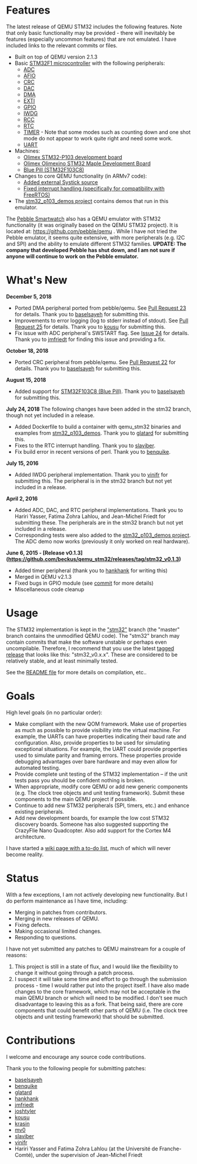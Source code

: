 # Features

The latest release of QEMU STM32 includes the following features.  Note that only basic functionality may be provided - there will inevitably be features (especially uncommon features) that are not emulated.  I have included links to the relevant commits or files.
* Built on top of QEMU version 2.1.3
* Basic [STM32F1 microcontroller](https://github.com/beckus/qemu_stm32/blob/stm32/hw/arm/stm32.c) with the following peripherals:
  * [ADC](https://github.com/beckus/qemu_stm32/blob/stm32/hw/arm/stm32_adc.c)
  * [AFIO](https://github.com/beckus/qemu_stm32/blob/stm32/hw/gpio/stm32_afio.c)
  * [CRC](https://github.com/beckus/qemu_stm32/blob/stm32/hw/arm/stm32_crc.c)
  * [DAC](https://github.com/beckus/qemu_stm32/blob/stm32/hw/arm/stm32_dac.c)
  * [DMA](https://github.com/beckus/qemu_stm32/blob/stm32/hw/arm/stm32_dma.c)
  * [EXTI](https://github.com/beckus/qemu_stm32/blob/stm32/hw/gpio/stm32_exti.c)
  * [GPIO](https://github.com/beckus/qemu_stm32/blob/stm32/hw/gpio/stm32_gpio.c)
  * [IWDG](https://github.com/beckus/qemu_stm32/blob/stm32/hw/arm/stm32_iwdg.c)
  * [RCC](https://github.com/beckus/qemu_stm32/blob/stm32/hw/arm/stm32_rcc.c)
  * [RTC](https://github.com/beckus/qemu_stm32/blob/stm32/hw/timer/stm32_rtc.c)
  * [TIMER](https://github.com/beckus/qemu_stm32/blob/stm32/hw/timer/stm32_timer.c) - 
    Note that some modes such as counting down and one shot mode do not appear to work quite right and need some work.
  * [UART](https://github.com/beckus/qemu_stm32/blob/stm32/hw/char/stm32_uart.c)
* Machines:
  * [Olimex STM32-P103 development board](https://github.com/beckus/qemu_stm32/blob/stm32/hw/arm/stm32_p103.c)
  * [Olimex Olimexino STM32 Maple Development Board](https://github.com/beckus/qemu_stm32/blob/stm32/hw/arm/stm32_maple.c)
  * [Blue Pill (STM32F103C8)](https://github.com/beckus/qemu_stm32/blob/stm32/hw/arm/stm32_f103c8.c)
* Changes to core QEMU functionality (in ARMv7 code):
  * [Added external Systick source](https://github.com/beckus/qemu_stm32/commit/3ff4c22bb0d5f73e7bdbb825a38027d12420fe4e)
  * [Fixed interrupt handling (specifically for compatibility with FreeRTOS)](https://github.com/beckus/qemu_stm32/commit/88a7608eba13ac882259341ca043c492f7be181c)
* The [stm32_p103_demos project](https://github.com/beckus/stm32_p103_demos) contains demos that run in this emulator.

The [Pebble Smartwatch](https://www.pebble.com/) also has a QEMU emulator with STM32 functionality (it was originally based on the QEMU STM32 project).  It is located at: https://github.com/pebble/qemu .  While I have not tried the Pebble emulator, it seems quite extensive, with more peripherals (e.g. I2C and SPI) and the ability to emulate different STM32 families. **UPDATE: The company that developed Pebble has shut down, and I am not sure if anyone will continue to work on the Pebble emulator.**


# What's New

**December 5, 2018**
- Ported DMA peripheral ported from pebble/qemu. See [Pull Request 23](https://github.com/beckus/qemu_stm32/pull/23) for details. Thank you to [baselsayeh](https://github.com/baselsayeh) for submitting this.
- Improvements to error logging (log to stderr instead of stdout). See [Pull Request 25](https://github.com/beckus/qemu_stm32/pull/25) for details. Thank you to [kousu](https://github.com/kousu) for submitting this.
- Fix issue with ADC peripheral's SWSTART flag. See [Issue 24](https://github.com/beckus/qemu_stm32/issues/24) for details. Thank you to [jmfriedt](https://github.com/jmfriedt) for finding this issue and providing a fix.

**October 18, 2018**
- Ported CRC peripheral from pebble/qemu. See [Pull Request 22](https://github.com/beckus/qemu_stm32/pull/22) for details. Thank you to [baselsayeh](https://github.com/baselsayeh) for submitting this.

**August 15, 2018**
- Added support for [STM32F103C8 (Blue Pill)](https://wiki.stm32duino.com/index.php?title=Blue_Pill).  Thank you to [baselsayeh](https://github.com/baselsayeh) for submitting this.

**July 24, 2018**
The following changes have been added in the stm32 branch, though not yet included in a release.
- Added Dockerfile to build a container with qemu_stm32 binaries and examples from [stm32_p103_demos](https://github.com/beckus/stm32_p103_demos).  Thank you to [glatard](https://github.com/glatard) for submitting this.
- Fixes to the RTC interrupt handling.  Thank you to [slaviber](https://github.com/slaviber).
- Fix build error in recent versions of perl.  Thank you to [benquike](https://github.com/benquike).

**July 15, 2016**
- Added IWDG peripheral implementation.  Thank you to [vinifr](https://github.com/vinifr) for submitting this.  The peripheral is in the stm32 branch but not yet included in a release.

**April 2, 2016**
- Added ADC, DAC, and RTC peripheral implementations.  Thank you to Hariri Yasser, Fatima Zohra Lahlou, and Jean-Michel Friedt for submitting these.  The peripherals are in the stm32 branch but not yet included in a release.
- Corresponding tests were also added to the [stm32_p103_demos project](https://github.com/beckus/stm32_p103_demos).  The ADC demo now works (previously it only worked on real hardware).

**June 6, 2015 - [Release v0.1.3] (https://github.com/beckus/qemu_stm32/releases/tag/stm32_v0.1.3)**
- Added timer peripheral (thank you to [hankhank](https://github.com/hankhank) for writing this)
- Merged in QEMU v2.1.3
- Fixed bugs in GPIO module (see [commit](https://github.com/beckus/qemu_stm32/commit/3e846fc6272ea226cd3fa5bd255a71e30be0e9b5) for more details)
- Miscellaneous code cleanup

# Usage
The STM32 implementation is kept in the ["stm32"](https://github.com/beckus/qemu_stm32/tree/stm32) branch (the "master" branch contains the unmodified QEMU code).
The "stm32" branch may contain commits that make the software unstable or perhaps even uncompilable.
Therefore, I recommend that you use the latest [tagged release](https://github.com/beckus/qemu_stm32/releases) that looks like this: "stm32_v0.x.x".
These are considered to be relatively stable, and at least minimally tested.

See the [README file](https://github.com/beckus/qemu_stm32/blob/stm32/README) for more details on compilation, etc..

# Goals
High level goals (in no particular order):
* Make compliant with the new QOM framework.  Make use of properties as much as possible to provide visibility into the virtual machine.  For example, the UARTs can have properties indicating their baud rate and configuration.  Also, provide properties to be used for simulating exceptional situations.  For example, the UART could provide properties used to simulate parity and framing errors.  These properties provide debugging advantages over bare hardware and may even allow for automated testing.
* Provide complete unit testing of the STM32 implementation – if the unit tests pass you should be confident nothing is broken.
* When appropriate, modify core QEMU or add new generic components (e.g. The clock tree objects and unit testing framework).  Submit these components to the main QEMU project if possible.
* Continue to add new STM32 peripherals (SPI, timers, etc.) and enhance existing peripherals.
* Add new development boards, for example the low cost STM32 discovery boards.  Someone has also suggested supporting the CrazyFlie Nano Quadcopter.  Also add support for the Cortex M4 architecture.

I have started a [wiki page with a to-do list](https://github.com/beckus/qemu_stm32/wiki/To-Do), much of which will never become reality.

# Status
With a few exceptions, I am not actively developing new functionality.  But I do perform maintenance as I have time, including:
* Merging in patches from contributors.
* Merging in new releases of QEMU.
* Fixing defects.
* Making occasional limited changes.
* Responding to questions.

I have not yet submitted any patches to QEMU mainstream for a couple of reasons:

1. This project is still in a state of flux, and I would like the flexibility to change it without going through a patch process.
2. I suspect it will take some time and effort to go through the submission process - time I would rather put into the project itself.  I have also made changes to the core framework, which may not be acceptable in the main QEMU branch or which will need to be modified.  I don't see much disadvantage to leaving this as a fork.  That being said, there are core components that could benefit other parts of QEMU (i.e. The clock tree objects and unit testing framework) that should be submitted.

# Contributions
I welcome and encourage any source code contributions.

Thank you to the following people for submitting patches:
* [baselsayeh](https://github.com/baselsayeh)
* [benquike](https://github.com/benquike)
* [glatard](https://github.com/glatard)
* [hankhank](https://github.com/hankhank)
* [jmfriedt](https://github.com/jmfriedt)
* [joshtyler](https://github.com/joshtyler)
* [kousu](https://github.com/kousu)
* [krasin](https://github.com/krasin)
* [mv0](https://github.com/mv0)
* [slaviber](https://github.com/slaviber)
* [vinifr](https://github.com/vinifr)
* Hariri Yasser and Fatima Zohra Lahlou (at the Université de Franche-Comté), under the supervision of Jean-Michel Friedt 
